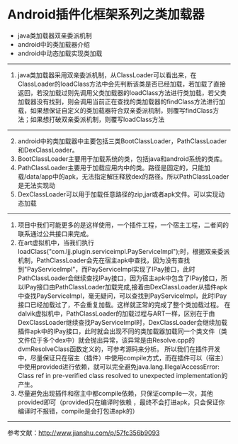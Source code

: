 # Android插件化框架系列之类加载器 #
- java类加载器双亲委派机制
- android中的类加载器介绍
- android中动态加载实现类加载

----------

1. java类加载器采用双亲委派机制，从ClassLoader可以看出来，在ClassLoader的loadClass方法中会先判断该类是否已经加载，若加载了直接返回，若没加载过则先调用父类加载器的loadClass方法进行类加载，若父类加载器没有找到，则会调用当前正在查找的类加载器的findClass方法进行加载，如果想保证自定义的类加载器符合双亲委派机制，则覆写findClass方法；如果想打破双亲委派机制，则覆写loadClass方法

----------

2. android中的类加载器中主要包括三类BootClassLoader，PathClassLoader和DexClassLoader。
3. BootClassLoader主要用于加载系统的类，包括java和android系统的类库。
4. PathClassLoader主要用于加载应用内中的类。路径是固定的，只能加载/data/app中的apk，无法指定解压释放dex的路径。所以PathClassLoader是无法实现动
5. DexClassLoader可以用于加载任意路径的zip,jar或者apk文件。可以实现动态加载

----------
1. 项目中我们可能更多的是这样使用，一个插件工程，一个宿主工程，二者间的联系通过公共接口来完成。
2. 在art虚拟机中，当我们执行loadClass("com.ljj.plugin.serviceimpl.PayServiceImpl");时，根据双亲委派机制，PathClassLoader会先在宿主apk中查找，因为没有查找到"PayServiceImpl"，而PayServiceImpl实现了IPay接口，此时PathClassLoader会继续查找IPay接口，因为宿主apk中包含了IPay接口，所以IPay接口由PathClassLoader加载完成,接着由DexClassLoader从插件apk中查找PayServiceImpl，毫无疑问，可以查找到PayServiceImpl，此时IPay接口已经加载过了，不会重复加载。这样就正常的完成了整个类加载过程。
在dalvik虚拟机中，PathClassLoader的加载过程与ART一样，区别在于由DexClassLoader继续查找PayServiceImpl时，DexClassLoader会继续加载插件apk中的IPay接口，此时就会出现不同的类加载器加载同一个类文件（类文件位于多个dex中）就会抛出异常，该异常是由Resolve.cpp的dvmResolveClass函数定义的，可参考源码来分析。
所以我们在插件开发中，尽量保证只在宿主（插件）中使用compile方式，而在插件可以（宿主）中使用provided进行依赖，就可以完全避免java.lang.IllegalAccessError: Class ref in pre-verified class resolved to unexpected implementation的产生。
3. 尽量避免出现插件和宿主中都compile依赖，只保证compile一次，其他provided即可（provided只在编译时依赖 ，最终不会打进apk，只会保证你编译时不报错，compile是会打包进apk的）

----------
参考文献：http://www.jianshu.com/p/57fc356b9093